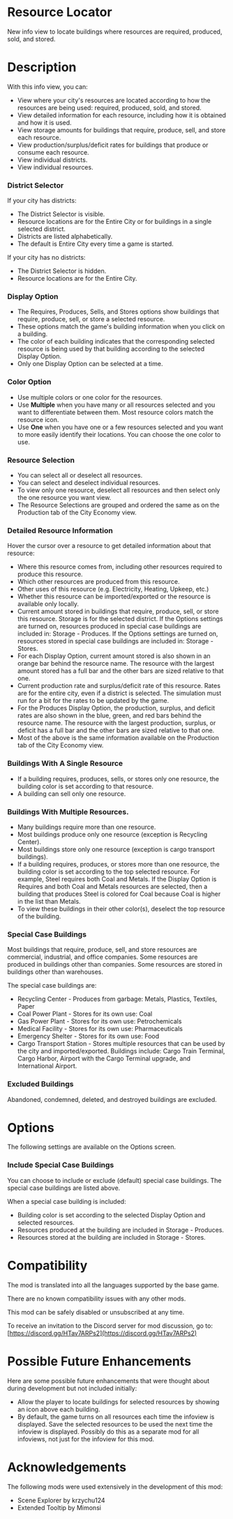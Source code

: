 ﻿# Resource Locator
New info view to locate buildings where resources are required, produced, sold, and stored.

# Description
With this info view, you can:
- View where your city's resources are located according to how the resources are being used:  required, produced, sold, and stored.
- View detailed information for each resource, including how it is obtained and how it is used.
- View storage amounts for buildings that require, produce, sell, and store each resource.
- View production/surplus/deficit rates for buildings that produce or consume each resource.
- View individual districts.
- View individual resources.

### District Selector
If your city has districts:
- The District Selector is visible.
- Resource locations are for the Entire City or for buildings in a single selected district.
- Districts are listed alphabetically.
- The default is Entire City every time a game is started.

If your city has no districts:
- The District Selector is hidden.
- Resource locations are for the Entire City.

### Display Option
- The Requires, Produces, Sells, and Stores options show buildings that require, produce, sell, or store a selected resource.
- These options match the game's building information when you click on a building.
- The color of each building indicates that the corresponding selected resource is being used by that building according to the selected Display Option.
- Only one Display Option can be selected at a time.

### Color Option
- Use multiple colors or one color for the resources.
- Use **Multiple** when you have many or all resources selected and you want to differentiate between them.
  Most resource colors match the resource icon.
- Use **One** when you have one or a few resources selected and you want to more easily identify their locations.
  You can choose the one color to use.

### Resource Selection
- You can select all or deselect all resources.
- You can select and deselect individual resources.
- To view only one resource, deselect all resources and then select only the one resource you want view.
- The Resource Selections are grouped and ordered the same as on the Production tab of the City Economy view.

### Detailed Resource Information
Hover the cursor over a resource to get detailed information about that resource:
- Where this resource comes from, including other resources required to produce this resource.
- Which other resources are produced from this resource.
- Other uses of this resource (e.g. Electricity, Heating, Upkeep, etc.)
- Whether this resource can be imported/exported or the resource is available only locally.
- Current amount stored in buildings that require, produce, sell, or store this resource.
  Storage is for the selected district.
  If the Options settings are turned on, resources produced in special case buildings are included in: Storage - Produces.
  If the Options settings are turned on, resources stored in special case buildings are included in: Storage - Stores.
- For each Display Option, current amount stored is also shown in an orange bar behind the resource name.
  The resource with the largest amount stored has a full bar and the other bars are sized relative to that one.
- Current production rate and surplus/deficit rate of this resource.
  Rates are for the entire city, even if a district is selected.
  The simulation must run for a bit for the rates to be updated by the game.
- For the Produces Display Option, the production, surplus, and deficit rates are also shown in the blue, green, and red bars behind the resource name.
  The resource with the largest production, surplus, or deficit has a full bar and the other bars are sized relative to that one.
- Most of the above is the same information available on the Production tab of the City Economy view.

### Buildings With A Single Resource
- If a building requires, produces, sells, or stores only one resource, the building color is set according to that resource.
- A building can sell only one resource.

### Buildings With Multiple Resources. 
- Many buildings require more than one resource.
- Most buildings produce only one resource (exception is Recycling Center).
- Most buildings store only one resource (exception is cargo transport buildings).
- If a building requires, produces, or stores more than one resource, the building color is set according to the top selected resource.
  For example, Steel requires both Coal and Metals.
  If the Display Option is Requires and both Coal and Metals resources are selected,
  then a building that produces Steel is colored for Coal because Coal is higher in the list than Metals.
- To view these buildings in their other color(s), deselect the top resource of the building.

### Special Case Buildings
Most buildings that require, produce, sell, and store resources are commercial, industrial, and office companies.
Some resources are produced in buildings other than companies.
Some resources are stored in buildings other than warehouses.

The special case buildings are:
- Recycling Center - Produces from garbage: Metals, Plastics, Textiles, Paper
- Coal Power Plant - Stores for its own use: Coal
- Gas Power Plant - Stores for its own use: Petrochemicals
- Medical Facility - Stores for its own use: Pharmaceuticals
- Emergency Shelter - Stores for its own use: Food
- Cargo Transport Station - Stores multiple resources that can be used by the city and imported/exported.
  Buildings include:  Cargo Train Terminal, Cargo Harbor, Airport with the Cargo Terminal upgrade, and International Airport.

### Excluded Buildings
Abandoned, condemned, deleted, and destroyed buildings are excluded.

# Options
The following settings are available on the Options screen.

### Include Special Case Buildings
You can choose to include or exclude (default) special case buildings.
The special case buildings are listed above.

When a special case building is included:
- Building color is set according to the selected Display Option and selected resources.
- Resources produced at the building are included in Storage - Produces.
- Resources stored at the building are included in Storage - Stores.

# Compatibility
The mod is translated into all the languages supported by the base game.

There are no known compatibility issues with any other mods.

This mod can be safely disabled or unsubscribed at any time.

To receive an invitation to the Discord server for mod discussion, go to:  [https://discord.gg/HTav7ARPs2](https://discord.gg/HTav7ARPs2)

# Possible Future Enhancements
Here are some possible future enhancements that were thought about during development but not included initially:
- Allow the player to locate buildings for selected resources by showing an icon above each building.
- By default, the game turns on all resources each time the infoview is displayed.
  Save the selected resources to be used the next time the infoview is displayed.
  Possibly do this as a separate mod for all infoviews, not just for the infoview for this mod.

# Acknowledgements
The following mods were used extensively in the development of this mod:
- Scene Explorer by krzychu124
- Extended Tooltip by Mimonsi
